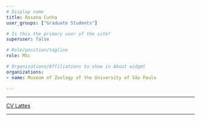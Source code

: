 ```yaml
---
# Display name
title: Rosana Cunha
user_groups: ["Graduate Students"]

# Is this the primary user of the site?
superuser: false

# Role/position/tagline
role: MSc

# Organizations/Affiliations to show in About widget
organizations:
- name: Museum of Zoology of the University of São Paulo

---
```


---

[CV Lattes](http://lattes.cnpq.br/8513044229125958)

---
